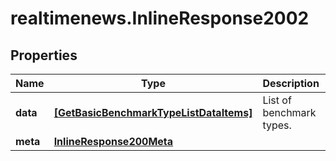 # realtimenews.InlineResponse2002

## Properties

Name | Type | Description | Notes
------------ | ------------- | ------------- | -------------
**data** | [**[GetBasicBenchmarkTypeListDataItems]**](GetBasicBenchmarkTypeListDataItems.md) | List of benchmark types. | [optional] 
**meta** | [**InlineResponse200Meta**](InlineResponse200Meta.md) |  | [optional] 


